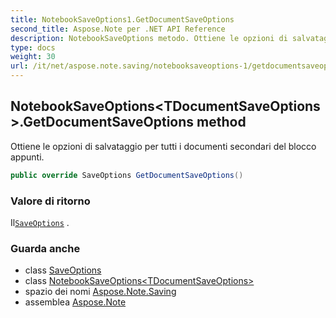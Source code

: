 ```yaml
---
title: NotebookSaveOptions1.GetDocumentSaveOptions
second_title: Aspose.Note per .NET API Reference
description: NotebookSaveOptions metodo. Ottiene le opzioni di salvataggio per tutti i documenti secondari del blocco appunti.
type: docs
weight: 30
url: /it/net/aspose.note.saving/notebooksaveoptions-1/getdocumentsaveoptions/
---
```

## NotebookSaveOptions&lt;TDocumentSaveOptions&gt;.GetDocumentSaveOptions method

Ottiene le opzioni di salvataggio per tutti i documenti secondari del blocco appunti.

```csharp
public override SaveOptions GetDocumentSaveOptions()
```

### Valore di ritorno

Il[`SaveOptions`](../../saveoptions/) .

### Guarda anche

* class [SaveOptions](../../saveoptions/)
* class [NotebookSaveOptions&lt;TDocumentSaveOptions&gt;](../)
* spazio dei nomi [Aspose.Note.Saving](../../notebooksaveoptions-1/)
* assemblea [Aspose.Note](../../../)


